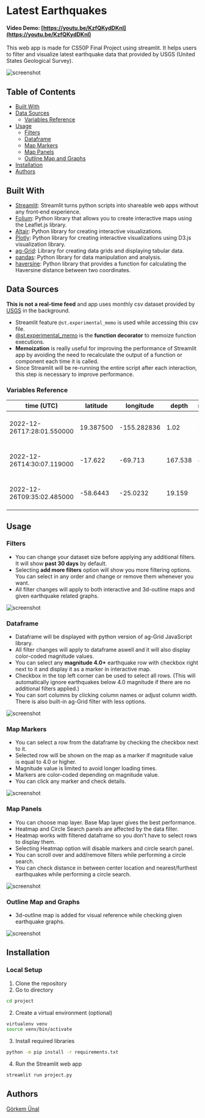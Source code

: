 
# Latest Earthquakes

#### Video Demo: [https://youtu.be/KzfQKydDKnI](https://youtu.be/KzfQKydDKnI)

This web app is made for CS50P Final Project using streamlit. It helps users to filter and
visualize latest earthquake data that provided by USGS (United States Geological Survey).

![screenshot](https://github.com/gorkemuna1/Latest-Earthquakes/blob/main/images/main.png?raw=true)
## Table of Contents

* [Built With](#built-with)
* [Data Sources](#data-sources)
    * [Variables Reference](#variables-reference)
* [Usage](#usage)
    * [Filters](#filters)
    * [Dataframe](#dataframe)
    * [Map Markers](#map-markers)
    * [Map Panels](#map-panels)
    * [Outline Map and Graphs](#map-panels)
* [Installation](#installation)
* [Authors](#authors)

## Built With

* [Streamlit](https://streamlit.io/): Streamlit turns python scripts into shareable web apps without any front‑end experience.
* [Folium](https://python-visualization.github.io/folium/): Python library that allows you to create interactive maps using the Leaflet.js library.
* [Altair](https://altair-viz.github.io/): Python library for creating interactive visualizations.
* [Plotly](https://plotly.com/python/): Python library for creating interactive visualizations using D3.js visualization library.
* [ag-Grid](https://pypi.org/project/streamlit-aggrid/): Library for creating data grids and displaying tabular data.
* [pandas](https://pandas.pydata.org/docs/): Python library for data manipulation and analysis.
* [haversine](https://pypi.org/project/haversine/): Python library that provides a function for calculating the Haversine distance between two coordinates.

## Data Sources

**This is not a real-time feed** and app uses monthly csv dataset provided by [USGS](https://earthquake.usgs.gov/) in the background. 
* Streamlit feature `@st.experimental_memo` is used while accessing this csv file.
* [@st.experimental_memo](https://docs.streamlit.io/library/api-reference/performance/st.experimental_memo) is the **function decorator** to memoize function executions.
* **Memoization** is really useful for improving the performance of Streamlit app by avoiding the need to recalculate the output of a function or component each time it is called.
* Since Streamlit will be re-running the entire script after each interaction, this step is necessary to improve performance.

### Variables Reference

|time (UTC)                 |latitude  |longitude   |depth   |mag |magType|place                          |type       |status    |locationSource|magSource|
|---------------------------|----------|------------|--------|----|-------|-------------------------------|-----------|----------|--------------|---------|
|2022-12-26T17:28:01.550000 |19.387500 |-155.282836 |1.02    |2.1 |md     |"7 km SW of Volcano, Hawaii"   |earthquake |automatic |hv            |hv       |
|2022-12-26T14:30:07.119000 |-17.622   |-69.713     |167.538 |4.4 |mb     |"Peru-Bolivia border region"   |earthquake |reviewed  |us            |us       |
|2022-12-26T09:35:02.485000 |-58.6443  |-25.0232    |19.159  |5.1 |mww    |"South Sandwich Islands region"|earthquake |reviewed  |us            |us       |

## Usage

### Filters

* You can change your dataset size before applying any additional filters. It will show **past 30 days** by default.
* Selecting **add more filters** option will show you more filtering options. You can select in any order and change or remove them whenever you want.
* All filter changes will apply to both interactive and 3d-outline maps and given earthquake related graphs.

![screenshot](https://github.com/gorkemuna1/Latest-Earthquakes/blob/main/images/filters.png?raw=true)

### Dataframe

* Dataframe will be displayed with python version of ag-Grid JavaScript library.
* All filter changes will apply to dataframe aswell and it will also display color-coded magnitude values.
* You can select any **magnitude 4.0+** earthquake row with checkbox right next to it and display it as a marker in interactive map.
* Checkbox in the top left corner can be used to select all rows. (This will automatically ignore earthquakes below 4.0 magnitude if there are no additional filters applied.)
* You can sort columns by clicking column names or adjust column width. There is also built-in ag-Grid filter with less options.

![screenshot](https://github.com/gorkemuna1/Latest-Earthquakes/blob/main/images/dataframe.png?raw=true)

### Map Markers

* You can select a row from the dataframe by checking the checkbox next to it.
* Selected row will be shown on the map as a marker if magnitude value is equal to 4.0 or higher.
* Magnitude value is limited to avoid longer loading times.
* Markers are color-coded depending on magnitude value.
* You can click any marker and check details.

![screenshot](https://github.com/gorkemuna1/Latest-Earthquakes/blob/main/images/markers.png?raw=true)

### Map Panels

* You can choose map layer. Base Map layer gives the best performance.
* Heatmap and Circle Search panels are affected by the data filter.
* Heatmap works with filtered dataframe so you don't have to select rows to display them.
* Selecting Heatmap option will disable markers and circle search panel.
* You can scroll over and add/remove filters while performing a circle search.
* You can check distance in between center location and nearest/furthest earthquakes while performing a circle search.

![screenshot](https://github.com/gorkemuna1/Latest-Earthquakes/blob/main/images/circle-search.png?raw=true)

### Outline Map and Graphs

* 3d-outline map is added for visual reference while checking given earthquake graphs.

![screenshot](https://github.com/gorkemuna1/Latest-Earthquakes/blob/main/images/graphs.png?raw=true)

## Installation

### Local Setup
1. Clone the repository
2. Go to directory
```sh
cd project
```
2. Create a virtual environment (optional)
```sh
virtualenv venv
source venv/bin/activate
```
3. Install required libraries
```sh
python -m pip install -r requirements.txt
```
4. Run the Streamlit web app
```sh
streamlit run project.py
```

## Authors
[Görkem Ünal](https://github.com/gorkemuna1)

